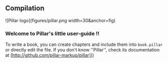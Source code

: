 ## Compilation

![Pillar logo](figures/pillar.png width=30&anchor=fig)


### Welcome to Pillar's little user-guide !!

To write a book, you can create chapters and include them into `book.pillar`
or directly edit the file.
If you don't know ''Pillar'', check its documentation at [http://github.com/pillar-markup/pillar]()
